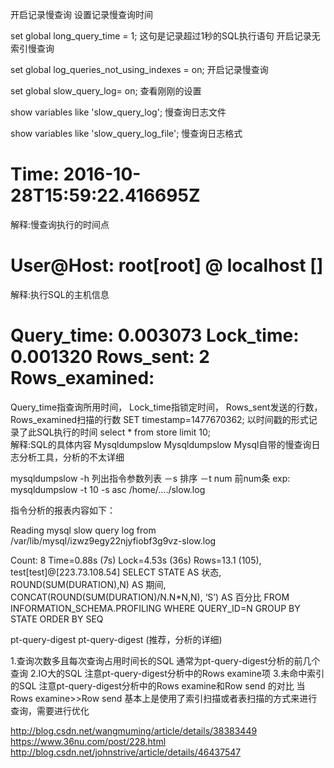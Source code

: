 开启记录慢查询
设置记录慢查询时间

set global long_query_time = 1;
这句是记录超过1秒的SQL执行语句
开启记录无索引慢查询

set global log_queries_not_using_indexes = on;
开启记录慢查询

set global slow_query_log= on;
查看刚刚的设置

show variables like 'slow_query_log';
慢查询日志文件

show variables like 'slow_query_log_file';
慢查询日志格式
# Time: 2016-10-28T15:59:22.416695Z 
解释:慢查询执行的时间点
# User@Host: root[root] @ localhost []  
解释:执行SQL的主机信息
# Query_time: 0.003073  Lock_time: 0.001320 Rows_sent: 2  Rows_examined:
Query_time指查询所用时间，
Lock_time指锁定时间，
Rows_sent发送的行数，
Rows_examined扫描的行数
SET timestamp=1477670362;
以时间戳的形式记录了此SQL执行的时间
select * from store limit 10;   
解释:SQL的具体内容
Mysqldumpslow
Mysqldumpslow Mysql自带的慢查询日志分析工具，分析的不太详细

mysqldumpslow -h 列出指令参数列表 
－s 排序 
－t num 前num条 
exp: 
mysqldumpslow -t 10 -s asc /home/…./slow.log

指令分析的报表内容如下：

Reading mysql slow query log from /var/lib/mysql/izwz9egy22njyfiobf3g9vz-slow.log

Count: 8 Time=0.88s (7s) Lock=4.53s (36s) Rows=13.1 (105), test[test]@[223.73.108.54] 
SELECT STATE AS 状态, ROUND(SUM(DURATION),N) AS 期间, CONCAT(ROUND(SUM(DURATION)/N.N*N,N), ‘S’) AS 百分比 FROM INFORMATION_SCHEMA.PROFILING WHERE QUERY_ID=N GROUP BY STATE ORDER BY SEQ

pt-query-digest
pt-query-digest (推荐，分析的详细)

1.查询次数多且每次查询占用时间长的SQL 
通常为pt-query-digest分析的前几个查询 
2.IO大的SQL 
注意pt-query-digest分析中的Rows examine项 
3.未命中索引的SQL 
注意pt-query-digest分析中的Rows examine和Row send 的对比 
当Rows examine>>Row send 基本上是使用了索引扫描或者表扫描的方式来进行查询，需要进行优化

http://blog.csdn.net/wangmuming/article/details/38383449 
https://www.36nu.com/post/228.html 
http://blog.csdn.net/johnstrive/article/details/46437547